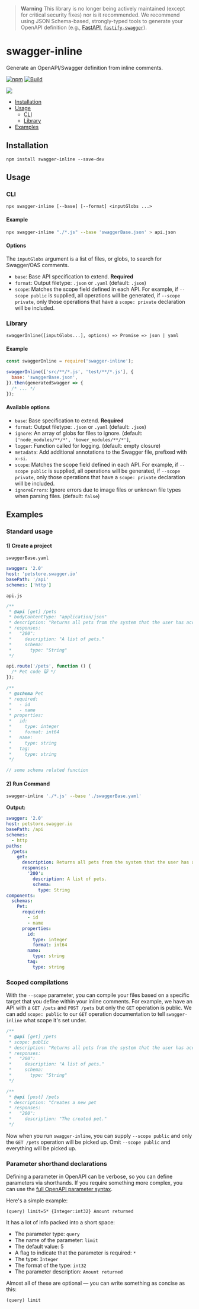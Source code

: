 > **Warning**
> This library is no longer being actively maintained (except for critical security fixes) nor is it recommended. We recommend using JSON Schema-based, strongly-typed tools to generate your OpenAPI definition (e.g., [FastAPI](https://github.com/tiangolo/fastapi), [`fastify-swagger`](https://github.com/fastify/fastify-swagger)).

# swagger-inline

Generate an OpenAPI/Swagger definition from inline comments.

[![npm](https://img.shields.io/npm/v/swagger-inline)](https://npm.im/swagger-inline) [![Build](https://github.com/readmeio/swagger-inline/workflows/CI/badge.svg)](https://github.com/readmeio/swagger-inline)

[![](https://d3vv6lp55qjaqc.cloudfront.net/items/1M3C3j0I0s0j3T362344/Untitled-2.png)](https://readme.io)

- [Installation](#installation)
- [Usage](#usage)
  - [CLI](#cli)
  - [Library](#library)
- [Examples](#examples)

## Installation

```
npm install swagger-inline --save-dev
```

## Usage

### CLI

```
npx swagger-inline [--base] [--format] <inputGlobs ...>
```

#### Example

```bash
npx swagger-inline "./*.js" --base 'swaggerBase.json' > api.json
```

#### Options

The `inputGlobs` argument is a list of files, or globs, to search for Swagger/OAS comments.

- `base`: Base API specification to extend. **Required**
- `format`: Output filetype: `.json` or `.yaml` (default: `.json`)
- `scope`: Matches the scope field defined in each API. For example, if `--scope public` is supplied, all operations will be generated, if `--scope private`, only those operations that have a `scope: private` declaration will be included.

### Library

```
swaggerInline([inputGlobs...], options) => Promise => json | yaml
```

#### Example

```js
const swaggerInline = require('swagger-inline');

swaggerInline(['src/**/*.js', 'test/**/*.js'], {
  base: 'swaggerBase.json',
}).then(generatedSwagger => {
  /* ... */
});
```

#### Available options

- `base`: Base specification to extend. **Required**
- `format`: Output filetype: `.json` or `.yaml` (default: `.json`)
- `ignore`: An array of globs for files to ignore. (default: `['node_modules/**/*', 'bower_modules/**/*']`,
- `logger`: Function called for logging. (default: empty closure)
- `metadata`: Add additional annotations to the Swagger file, prefixed with `x-si`.
- `scope`: Matches the scope field defined in each API. For example, if `--scope public` is supplied, all operations will be generated, if `--scope private`, only those operations that have a `scope: private` declaration will be included.
- `ignoreErrors`: Ignore errors due to image files or unknown file types when parsing files. (default: `false`)

## Examples

### Standard usage

#### 1) Create a project

`swaggerBase.yaml`

```yaml
swagger: '2.0'
host: 'petstore.swagger.io'
basePath: '/api'
schemes: ['http']
```

`api.js`

```js
/**
 * @api [get] /pets
 * bodyContentType: "application/json"
 * description: "Returns all pets from the system that the user has access to"
 * responses:
 *   "200":
 *     description: "A list of pets."
 *     schema:
 *       type: "String"
 */

api.route('/pets', function () {
  /* Pet code 😺 */
});

/**
 * @schema Pet
 * required:
 *   - id
 *   - name
 * properties:
 *   id:
 *     type: integer
 *     format: int64
 *   name:
 *     type: string
 *   tag:
 *     type: string
 */

// some schema related function
```

#### 2) Run Command

```bash
swagger-inline './*.js' --base './swaggerBase.yaml'
```

**Output:**

```yaml
swagger: '2.0'
host: petstore.swagger.io
basePath: /api
schemes:
  - http
paths:
  /pets:
    get:
      description: Returns all pets from the system that the user has access to
      responses:
        '200':
          description: A list of pets.
          schema:
            type: String
components:
  schemas:
    Pet:
      required:
        - id
        - name
      properties:
        id:
          type: integer
          format: int64
        name:
          type: string
        tag:
          type: string
```

### Scoped compilations

With the `--scope` parameter, you can compile your files based on a specific target that you define within your inline comments. For example, we have an API with a `GET /pets` and `POST /pets` but only the `GET` operation is public. We can add `scope: public` to our `GET` operation documentation to tell `swagger-inline` what scope it's set under.

```js
/**
 * @api [get] /pets
 * scope: public
 * description: "Returns all pets from the system that the user has access to"
 * responses:
 *   "200":
 *     description: "A list of pets."
 *     schema:
 *       type: "String"
 */

/**
 * @api [post] /pets
 * description: "Creates a new pet
 * responses:
 *   "200":
 *     description: "The created pet."
 */
```

Now when you run `swagger-inline`, you can supply `--scope public` and only the `GET /pets` operation will be picked up. Omit `--scope public` and everything will be picked up.

### Parameter shorthand declarations

Defining a parameter in OpenAPI can be verbose, so you can define parameters via shorthands. If you require something more complex, you can use the [full OpenAPI parameter syntax](https://swagger.io/docs/specification/describing-parameters/).

Here's a simple example:

```
(query) limit=5* {Integer:int32} Amount returned
```

It has a lot of info packed into a short space:

- The parameter type: `query`
- The name of the parameter: `limit`
- The default value: 5
- A flag to indicate that the parameter is required: `*`
- The type: `Integer`
- The format of the type: `int32`
- The parameter description: `Amount returned`

Almost all of these are optional — you can write something as concise as this:

```
(query) limit
```
